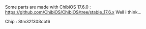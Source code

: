 Some parts are made with ChibiOS 17.6.0 : https://github.com/ChibiOS/ChibiOS/tree/stable_17.6.x Well i think...

Chip : Stm32f303cbt6

